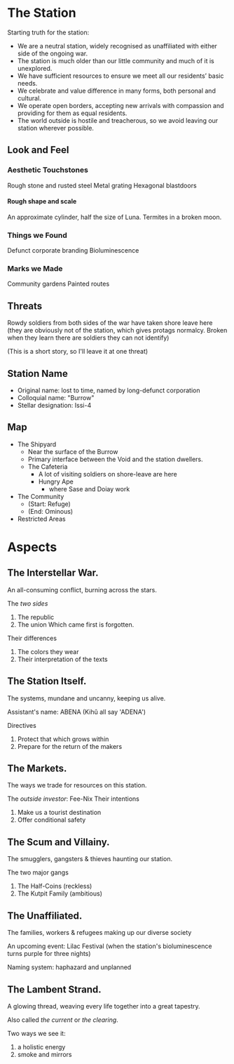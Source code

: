 # The Station
Starting truth for the station:

- We are a neutral station, widely recognised as unaffiliated with either side of the ongoing war.
- The station is much older than our little community and much of it is unexplored.
- We have sufficient resources to ensure we meet all our residents’ basic needs.
- We celebrate and value difference in many forms, both personal and cultural.
- We operate open borders, accepting new arrivals with compassion and providing for them as equal residents.
- The world outside is hostile and treacherous, so we avoid leaving our station wherever possible.

## Look and Feel
### Aesthetic Touchstones
Rough stone and rusted steel
Metal grating
Hexagonal blastdoors

#### Rough shape and scale
An approximate cylinder, half the size of Luna. Termites in a broken moon.

### Things we Found
Defunct corporate branding
Bioluminescence

### Marks we Made
Community gardens
Painted routes

## Threats
Rowdy soldiers from both sides of the war have taken shore leave here
(they are obviously not of the station, which gives protags normalcy. Broken when they learn there are soldiers they can not identify)

(This is a short story, so I'll leave it at one threat)


## Station Name
- Original name: lost to time, named by long-defunct corporation
- Colloquial name: "Burrow"
- Stellar designation: Issi-4

## Map
- The Shipyard
	+ Near the surface of the Burrow
	+ Primary interface between the Void and the station dwellers.
	+ The Cafeteria
		* A lot of visiting soldiers on shore-leave are here
		* Hungry Ape
			- where Sase and Doiay work
- The Community
	+ (Start: Refuge)
	+ (End: Ominous)
- Restricted Areas



# Aspects

## The Interstellar War.
An all-consuming conflict, burning across the stars.

The *two sides*
1. The republic
2. The union
Which came first is forgotten.

Their differences
1. The colors they wear
2. Their interpretation of the texts

## The Station Itself.
The systems, mundane and uncanny, keeping us alive.

Assistant's name: ABENA
(Kihǔ all say 'ADENA')

Directives
1. Protect that which grows within
2. Prepare for the return of the makers

## The Markets.
The ways we trade for resources on this station.

The *outside investor*: Fee-Nix
Their intentions
1. Make us a tourist destination
2. Offer conditional safety

## The Scum and Villainy.
The smugglers, gangsters & thieves haunting our station.

The two major gangs
1. The Half-Coins (reckless)
2. The Kutpit Family (ambitious)

## The Unaffiliated.
The families, workers & refugees making up our diverse society

An upcoming event: Lilac Festival (when the station's bioluminescence turns purple for three nights)

Naming system: haphazard and unplanned

## The Lambent Strand.
A glowing thread, weaving every life together into a great tapestry.

Also called _the current_ or _the clearing_.

Two ways we see it:
1. a holistic energy
2. smoke and mirrors

